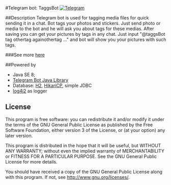 #Telegram bot: TaggsBot
[![Telegram](http://trellobot.doomdns.org/telegrambadge.svg)](https://telegram.me/JavaBotsApi)



##Description
Telegram bot is used for tagging media files for quick sending it in a chat.
Bot tags your photos and stickers. Just send photo or media to the bot and he will ask you about tags for these medias. After saving you can get your pictures by tags in any chat. Just input  "@taggsBot tag othertag againothertag ..." and bot will show you your pictures with such tags. 

###See more [here](http://2686747.github.io/tagger-bot/)

##Powered by

* Java SE 8;
* [Telegram Bot Java Library](https://github.com/rubenlagus/TelegramBots)
* Database: [H2](http://h2database.com/html/main.html), [HikariCP](https://github.com/brettwooldridge/HikariCP), simple JDBC
* [log4j2](http://logging.apache.org/log4j/2.x/) as logger


## License 

This program is free software: you can redistribute it and/or modify
it under the terms of the GNU General Public License as published by
the Free Software Foundation, either version 3 of the License, or
(at your option) any later version.

This program is distributed in the hope that it will be useful,
but WITHOUT ANY WARRANTY; without even the implied warranty of
MERCHANTABILITY or FITNESS FOR A PARTICULAR PURPOSE.  See the
GNU General Public License for more details.

You should have received a copy of the GNU General Public License
along with this program.  If not, see <http://www.gnu.org/licenses/>.
